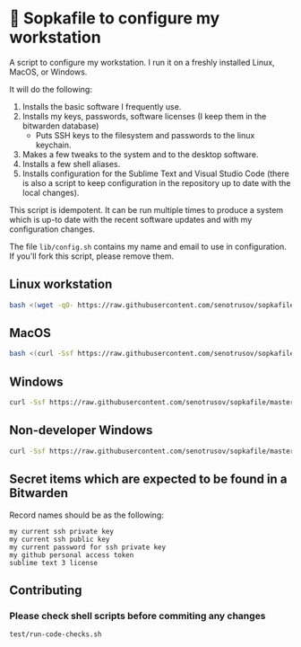 # 🚞 Sopkafile to configure my workstation

A script to configure my workstation. I run it on a freshly installed Linux, MacOS, or Windows.

It will do the following:

1. Installs the basic software I frequently use.
2. Installs my keys, passwords, software licenses (I keep them in the bitwarden database)
	* Puts SSH keys to the filesystem and passwords to the linux keychain.
3. Makes a few tweaks to the system and to the desktop software.
4. Installs a few shell aliases.
5. Installs configuration for the Sublime Text and Visual Studio Code (there is also a script to keep configuration in the repository up to date with the local changes).

This script is idempotent. It can be run multiple times to produce a system which is up-to date with the recent software updates and with my configuration changes.

The file ``lib/config.sh`` contains my name and email to use in configuration. If you'll fork this script, please remove them.

## Linux workstation

```sh
bash <(wget -qO- https://raw.githubusercontent.com/senotrusov/sopkafile/master/deploy.sh)
```

## MacOS

```sh
bash <(curl -Ssf https://raw.githubusercontent.com/senotrusov/sopkafile/master/deploy.sh)
```

## Windows

```sh
curl -Ssf https://raw.githubusercontent.com/senotrusov/sopkafile/master/deploy.bat -o .deploy.bat && .deploy.bat
```

## Non-developer Windows

```sh
curl -Ssf https://raw.githubusercontent.com/senotrusov/sopkafile/master/deploy-non-developer.bat -o .deploy.bat && .deploy.bat
```

## Secret items which are expected to be found in a Bitwarden

Record names should be as the following:

```
my current ssh private key
my current ssh public key
my current password for ssh private key
my github personal access token
sublime text 3 license
```

## Contributing

### Please check shell scripts before commiting any changes
```sh
test/run-code-checks.sh
```

